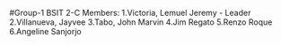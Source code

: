 #Group-1 BSIT 2-C
Members: 
1.Victoria, Lemuel Jeremy - Leader
2.Villanueva, Jayvee
3.Tabo, John Marvin
4.Jim Regato
5.Renzo Roque
6.Angeline Sanjorjo
